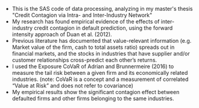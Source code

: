 - This is the SAS code of data processing, analyzing in my master's thesis "Credit Contagion via Intra- and Inter-Industry Network"
- My research has found empirical evidence of the effects of inter-industry credit contagion in default prediction, using the forward intensity approach of Duan et al. (2012).
- Previous literature has documented that value-relevant information (e.g. Market value of the firm, cash to total assets ratio) spreads out in financial markets, and the stocks in industries that have supplier and/or customer relationships cross-predict each other’s returns.
- I used the Exposure CoVaR of Adrian and Brunnermeire (2016) to measure the tail risk between a given firm and its economically related industries. (note: CoVaR is a concept and a measurement of correlated “Value at Risk” and does not refer to covariance)
- My empirical results show the significant contagion effect between defaulted firms and other firms belonging to the same industries.
